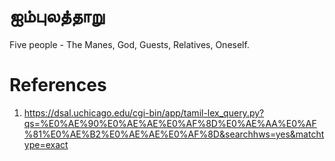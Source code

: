 # ஐம்புலத்தாறு
Five people - The Manes, God, Guests, Relatives, Oneself.
# References
1. https://dsal.uchicago.edu/cgi-bin/app/tamil-lex_query.py?qs=%E0%AE%90%E0%AE%AE%E0%AF%8D%E0%AE%AA%E0%AF%81%E0%AE%B2%E0%AE%AE%E0%AF%8D&searchhws=yes&matchtype=exact
